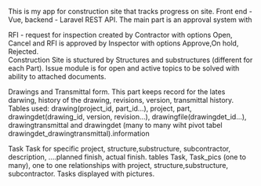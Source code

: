 This is my app for construction site that tracks progress on site.
Front end - Vue, backend - Laravel REST API.
The main part is an approval system with

RFI - request for inspection created by Contractor with options Open, Cancel
and RFI is approved by Inspector with options Approve,On hold, Rejected.  
Construction Site is stuctured by Structures and substructures (different for each Part).
Issue module is for open and active topics to be solved with ability to attached documents. 

Drawings and Transmittal form. 
This part keeps record for the lates darwing, history of the drawing, revisions, version, transmittal history.
Tables used: drawing(project_id, part_id...), project, part, 
drawingdet(drawing_id, version, revision...), drawingfile(drawingdet_id...), 
drawingtransmittal  and drawingdet (many to many wiht pivot tabel drawingdet_drawingtransmittal).information 

Task
Task for specific project, structure,substructure, subcontractor, description, ....planned finish, actual finish.
tables Task, Task_pics (one to many), one to one relationships with  project, structure,substructure, subcontractor.
Tasks displayed with pictures.
